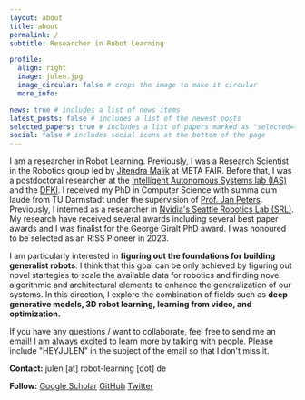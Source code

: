 ```yaml
---
layout: about
title: about
permalink: /
subtitle: Researcher in Robot Learning

profile:
  align: right
  image: julen.jpg
  image_circular: false # crops the image to make it circular
  more_info:

news: true # includes a list of news items
latest_posts: false # includes a list of the newest posts
selected_papers: true # includes a list of papers marked as "selected={true}"
social: false # includes social icons at the bottom of the page
---
```


I am a researcher in Robot Learning.
Previously, I was a Research Scientist in the Robotics group led by [Jitendra Malik](https://people.eecs.berkeley.edu/~malik/) at META FAIR.
Before that, I was a postdoctoral researcher at the [Intelligent Autonomous Systems lab (IAS)](https://www.ias.informatik.tu-darmstadt.de/) and the [DFKI](https://www.dfki.de/en/web/).
I received my PhD in Computer Science with summa cum laude from TU Darmstadt under the supervision of [Prof. Jan Peters](https://www.ias.informatik.tu-darmstadt.de/Member/JanPeters).
Previously, I interned as a researcher in [Nvidia's Seattle Robotics Lab (SRL)](https://research.nvidia.com/labs/srl/).
My research have received several awards including several best paper awards and I was finalist for the George Giralt PhD award.
I was honoured to be selected as an R:SS Pioneer in 2023.

I am particularly interested in **figuring out the foundations for building generalist robots**. I think that this goal can be only achieved by figuring out novel startegies to scale the available data for robotics and finding novel algorithmic and architectural elements to enhance the generalization of our systems. In this direction, I explore the combination of fields such as **deep generative models, 3D robot learning, learning from video, and optimization.**


If you have any questions / want to collaborate, feel free to send me an email! I am always excited to learn more by talking with people. Please include "HEYJULEN" in the subject of the email so that I don't miss it.

**Contact:** julen [at] robot-learning [dot] de

**Follow:**
[Google Scholar](https://scholar.google.com/citations?user=lx5qencAAAAJ&hl)
[GitHub](https://github.com/robotgradient)
[Twitter](https://twitter.com/robotgradient)
